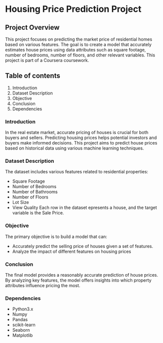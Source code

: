 # Housing Price Prediction Project
## Project Overview
This project focuses on predicting the market price of residential homes based on various features. The goal is to create a model that accurately estimates house prices using data attributes such as square footage, number of bedrooms, number of floors, and other relevant variables. This project is part of a Coursera coursework.
## Table of contents
1. Introduction
2. Dataset Description
3. Objective
4. Conclusion
5. Dependencies

### Introduction
In the real estate market, accurate pricing of houses is crucial for both buyers and sellers. Predicting housing prices helps potential investors and buyers make informed decisions. This project aims to predict house prices based on historical data using various machine learning techniques.

### Dataset Description
The dataset includes various features related to residential properties:
  - Square Footage
  - Number of Bedrooms
  - Number of Bathrooms
  - Number of Floors
  - Lot Size
  - View Quality
Each row in the dataset epresents a house, and the target variable is the Sale Price.

### Objective
The primary objective is to build a model that can:
  - Accurately predict the selling price of houses given a set of features.
  - Analyze the impact of different features on housing prices

### Conclusion
The final model provides a reasonably accurate prediction of house prices. By analyzing key features, the model offers insights into which property attributes influence pricing the most.

### Dependencies
  - Python3.x
  - Numpy
  - Pandas
  - scikit-learn
  - Seaborn
  - Matplotlib
